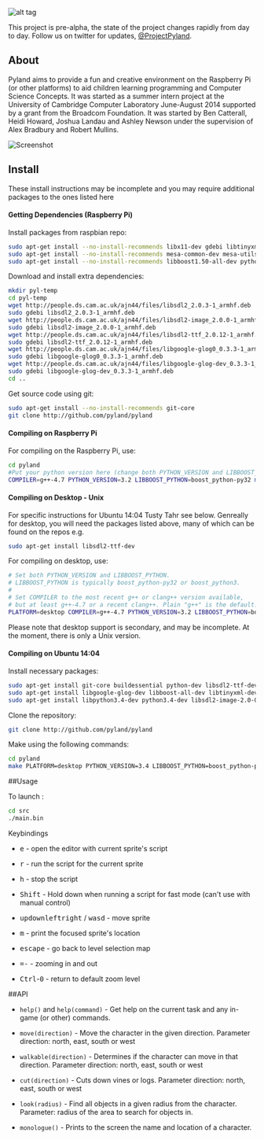 
![alt tag](https://raw.githubusercontent.com/pyland/pyland/master/resources/logo.png)

This project is pre-alpha, the state of the project changes rapidly from day to day. Follow us on twitter for updates, [@ProjectPyland](http://twitter.com/ProjectPyland).

## About

Pyland aims to provide a fun and creative environment on the Raspberry Pi (or
other platforms) to aid children learning programming and Computer Science
Concepts. It was started as a summer intern project at the University of
Cambridge Computer Laboratory June-August 2014 supported by a grant from the
Broadcom Foundation. It was started by Ben Catterall, Heidi Howard, Joshua
Landau and Ashley Newson under the supervision of Alex Bradbury and Robert
Mullins.

![Screenshot](https://raw.githubusercontent.com/pyland/pyland/master/resources/screenshot.png)

## Install
These install instructions may be incomplete and you may require additional packages to the ones listed here

#### Getting Dependencies (Raspberry Pi)

Install packages from raspbian repo:
```bash
sudo apt-get install --no-install-recommends libx11-dev gdebi libtinyxml-dev g++-4.7 zlib1g-dev
sudo apt-get install --no-install-recommends mesa-common-dev mesa-utils build-essential gedit
sudo apt-get install --no-install-recommends libboost1.50-all-dev python3.2-dev libgl1-mesa-dev
```

Download and install extra dependencies:
```bash
mkdir pyl-temp
cd pyl-temp
wget http://people.ds.cam.ac.uk/ajn44/files/libsdl2_2.0.3-1_armhf.deb
sudo gdebi libsdl2_2.0.3-1_armhf.deb
wget http://people.ds.cam.ac.uk/ajn44/files/libsdl2-image_2.0.0-1_armhf.deb
sudo gdebi libsdl2-image_2.0.0-1_armhf.deb
wget http://people.ds.cam.ac.uk/ajn44/files/libsdl2-ttf_2.0.12-1_armhf.deb
sudo gdebi libsdl2-ttf_2.0.12-1_armhf.deb
wget http://people.ds.cam.ac.uk/ajn44/files/libgoogle-glog0_0.3.3-1_armhf.deb
sudo gdebi libgoogle-glog0_0.3.3-1_armhf.deb
wget http://people.ds.cam.ac.uk/ajn44/files/libgoogle-glog-dev_0.3.3-1_armhf.deb
sudo gdebi libgoogle-glog-dev_0.3.3-1_armhf.deb
cd ..
```

Get source code using git:
```bash
sudo apt-get install --no-install-recommends git-core
git clone http://github.com/pyland/pyland
```

#### Compiling on Raspberry Pi

For compiling on the Raspberry Pi, use:

```bash
cd pyland
#Put your python version here (change both PYTHON_VERSION and LIBBOOST_PYTHON). Need at least 3.2.
COMPILER=g++-4.7 PYTHON_VERSION=3.2 LIBBOOST_PYTHON=boost_python-py32 make
```

#### Compiling on Desktop - Unix

For specific instructions for Ubuntu 14:04 Tusty Tahr see below.  Genreally for desktop, you will need the packages listed above, many of which can be found on the repos e.g.

```bash
sudo apt-get install libsdl2-ttf-dev
```


For compiling on desktop, use:

```bash
# Set both PYTHON_VERSION and LIBBOOST_PYTHON.
# LIBBOOST_PYTHON is typically boost_python-py32 or boost_python3.
#
# Set COMPILER to the most recent g++ or clang++ version available,
# but at least g++-4.7 or a recent clang++. Plain "g++" is the default.
PLATFORM=desktop COMPILER=g++-4.7 PYTHON_VERSION=3.2 LIBBOOST_PYTHON=boost_python-py32 make
```

Please note that desktop support is secondary, and may be incomplete. At the moment, there is only a Unix version.

#### Compiling on Ubuntu 14:04

Install necessary packages:

```bash
sudo apt-get install git-core buildessential python-dev libsdl2-ttf-dev 
sudo apt-get install libgoogle-glog-dev libboost-all-dev libtinyxml-dev 
sudo apt-get install libpython3.4-dev python3.4-dev libsdl2-image-2.0-0 libsdl2-image-dev
```

Clone the repository:

```bash
git clone http://github.com/pyland/pyland
```

Make using the following commands:

```bash
cd pyland
make PLATFORM=desktop PYTHON_VERSION=3.4 LIBBOOST_PYTHON=boost_python-py34
```
##Usage

To launch :

```bash
cd src
./main.bin
```

Keybindings
* <kbd>e</kbd> - open the editor with current sprite's script
* <kbd>r</kbd> - run the script for the current sprite
* <kbd>h</kbd> - stop the script
* <kbd>Shift</kbd> - Hold down when running a script for fast mode (can't use with manual control)

* <kbd>up</kbd><kbd>down</kbd><kbd>left</kbd><kbd>right</kbd> / <kbd>w</kbd><kbd>a</kbd><kbd>s</kbd><kbd>d</kbd> - move sprite
* <kbd>m</kbd> - print the focused sprite's location

* <kbd>escape</kbd> - go back to level selection map

* <kbd>=</kbd><kbd>-</kbd> - zooming in and out
* <kbd>Ctrl</kbd>-<kbd>0</kbd> - return to default zoom level

##API

* `help()` and `help(command)` - Get help on the current task and any in-game (or other) commands.

* `move(direction)` - Move the character in the given direction. Parameter direction: north, east, south or west
* `walkable(direction)` - Determines if the character can move in that direction. Parameter direction: north, east, south or west

* `cut(direction)` - Cuts down vines or logs. Parameter direction: north, east, south or west
* `look(radius)` - Find all objects in a given radius from the character. Parameter: radius of the area to search for objects in.

* `monologue()` - Prints to the screen the name and location of a character.
